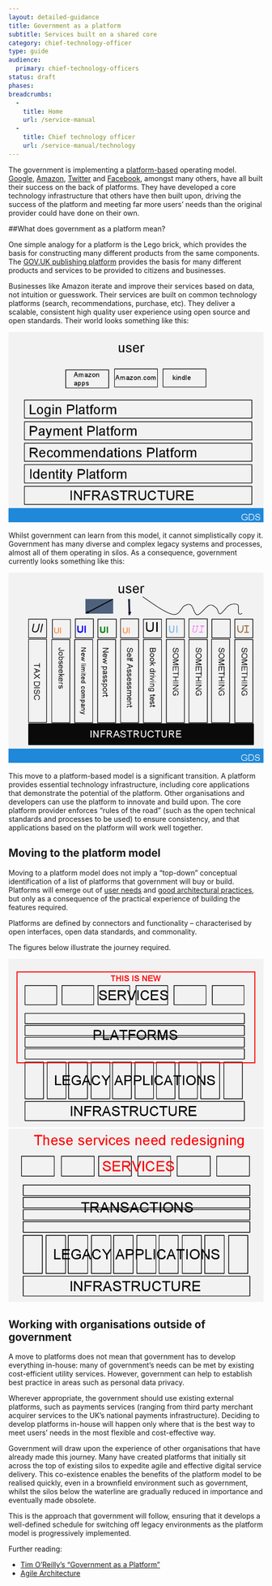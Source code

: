 ```yaml
---
layout: detailed-guidance
title: Government as a platform
subtitle: Services built on a shared core 
category: chief-technology-officer
type: guide
audience:
  primary: chief-technology-officers
status: draft
phases:
breadcrumbs:
  -
    title: Home
    url: /service-manual
  -
    title: Chief technology officer
    url: /service-manual/technology
---
```


The government is implementing a [platform-based](http://www.publications.cabinetoffice.gov.uk/digital/strategy/case-studies/government-as-platform/) operating model. [Google](http://research.google.com/pubs/SoftwareSystems.html), [Amazon](http://www.infoq.com/presentations/vogels-amazon-platform), [Twitter](http://engineering.twitter.com/2010/09/tech-behind-new-twittercom.html) and [Facebook](https://www.facebook.com/Engineering), amongst many others, have all built their success on the back of platforms. They have developed a core technology infrastructure that others have then built upon, driving the success of the platform and meeting far more users’ needs than the original provider could have done on their own.

##What does government as a platform mean?

One simple analogy for a platform is the Lego brick, which provides the basis for constructing many different products from the same components. The [GOV.UK publishing platform](http://digital.cabinetoffice.gov.uk/govuk-launch-colophon/) provides the basis for many different products and services to be provided to citizens and businesses. 

Businesses like Amazon iterate and improve their services based on data, not intuition or guesswork. Their services are built on common technology platforms (search, recommendations, purchase, etc). They deliver a scalable, consistent high quality user experience using open source and open standards. Their world looks something like this:

<img src="/service-manual/assets/images/platform-diagram.png" alt="Diagram showing a simple version of Amazon's platform diagram" />

Whilst government can learn from this model, it cannot simplistically copy it. Government has many diverse and complex legacy systems and processes, almost all of them operating in silos. As a consequence, government currently looks something like this:

<img src="/service-manual/assets/images/current-government-systems.png" alt="Diagram showing a simplified version of the current state of government systems" />

This move to a platform-based model is a significant transition. A platform provides essential technology infrastructure, including core applications that demonstrate the potential of the platform. Other organisations and developers can use the platform to innovate and build upon. The core platform provider enforces “rules of the road” (such as the open technical standards and processes to be used) to ensure consistency, and that applications based on the platform will work well together. 

## Moving to the platform model

Moving to a platform model does not imply a “top-down” conceptual identification of a list of platforms that government will buy or build. Platforms will emerge out of [user needs](/service-manual/users/user-needs.html) and [good architectural practices](/service-manual/technology/architecture.html), but only as a consequence of the practical experience of building the features required.

Platforms are defined by connectors and functionality – characterised by open interfaces, open data standards, and commonality. 

The figures below illustrate the journey required.

<img src="/service-manual/assets/images/platform-based-government.png" alt="Diagram showing the move towards platform-based government" />

<img src="/service-manual/assets/images/service-redesign.png" alt="Diagram showing service redesign using the platform model" />

## Working with organisations outside of government

A move to platforms does not mean that government has to develop everything in-house: many of government’s needs can be met by existing cost-efficient utility services. However, government can help to establish best practice in areas such as personal data privacy. 

Wherever appropriate, the government should use existing external platforms, such as payments services (ranging from third party merchant acquirer services to the UK’s national payments infrastructure). Deciding to develop platforms in-house will happen only where that is the best way to meet users’ needs in the most flexible and cost-effective way.

Government will draw upon the experience of other organisations that have already made this journey. Many have created platforms that initially sit across the top of existing silos to expedite agile and effective digital service delivery. This co-existence enables the benefits of the platform model to be realised quickly, even in a brownfield environment such as government, whilst the silos below the waterline are gradually reduced in importance and eventually made obsolete.

This is the approach that government will follow, ensuring that it develops a well-defined schedule for switching off legacy environments as the platform model is progressively implemented.

Further reading: 

* [Tim O’Reilly’s “Government as a Platform”](http://ofps.oreilly.com/titles/9780596804350/defining_government_2_0_lessons_learned_.html)
* [Agile Architecture](http://www.agilemodeling.com/essays/agileArchitecture.htm)
